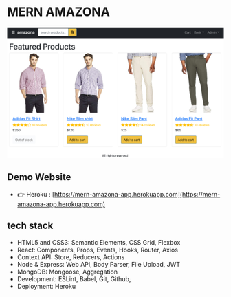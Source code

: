 # MERN AMAZONA

![amazona](/frontend/public/images/amazona.jpg)

## Demo Website

- 👉 Heroku : [https://mern-amazona-app.herokuapp.com](https://mern-amazona-app.herokuapp.com)

## tech stack

- HTML5 and CSS3: Semantic Elements, CSS Grid, Flexbox
- React: Components, Props, Events, Hooks, Router, Axios
- Context API: Store, Reducers, Actions
- Node & Express: Web API, Body Parser, File Upload, JWT
- MongoDB: Mongoose, Aggregation
- Development: ESLint, Babel, Git, Github,
- Deployment: Heroku
